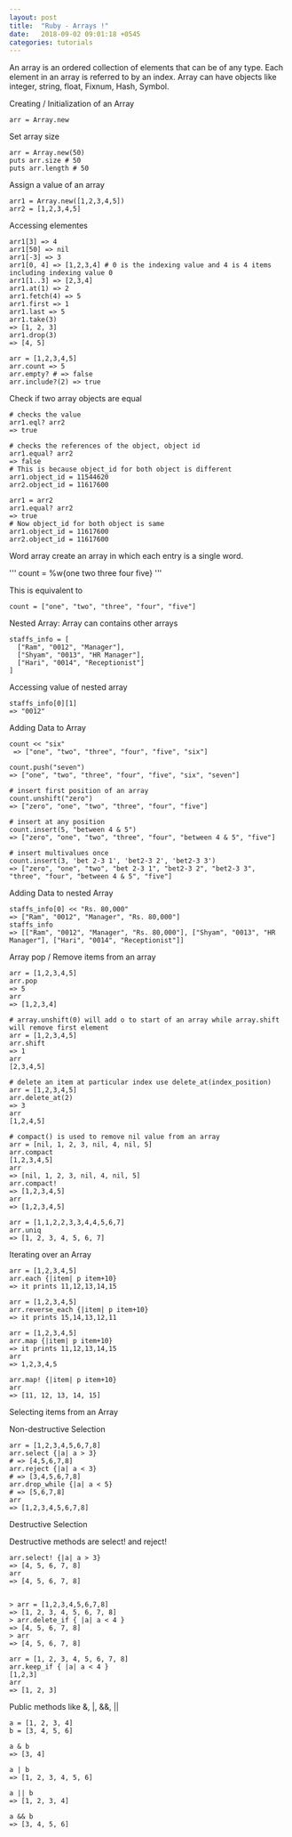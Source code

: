```yaml
---
layout: post
title:  "Ruby - Arrays !"
date:   2018-09-02 09:01:18 +0545
categories: tutorials
---
```


An array is an ordered collection of elements that can be of any type. Each element in an array is referred to by an index. Array can have objects like integer, string, float, Fixnum, Hash, Symbol.

Creating / Initialization of an Array

```
arr = Array.new
```

Set array size

```
arr = Array.new(50)
puts arr.size # 50
puts arr.length # 50
```

Assign a value of an array

```
arr1 = Array.new([1,2,3,4,5])
arr2 = [1,2,3,4,5]
```

Accessing elementes

```
arr1[3] => 4
arr1[50] => nil
arr1[-3] => 3
arr1[0, 4] => [1,2,3,4] # 0 is the indexing value and 4 is 4 items including indexing value 0
arr1[1..3] => [2,3,4]
arr1.at(1) => 2
arr1.fetch(4) => 5
arr1.first => 1
arr1.last => 5
arr1.take(3)
=> [1, 2, 3]
arr1.drop(3)
=> [4, 5]

arr = [1,2,3,4,5]
arr.count => 5
arr.empty? # => false
arr.include?(2) => true
```

Check if two array objects are equal

```
# checks the value
arr1.eql? arr2
=> true

# checks the references of the object, object id
arr1.equal? arr2
=> false
# This is because object_id for both object is different
arr1.object_id = 11544620
arr2.object_id = 11617600

arr1 = arr2
arr1.equal? arr2 
=> true
# Now object_id for both object is same
arr1.object_id = 11617600
arr2.object_id = 11617600
```

Word array create an array in which each entry is a single word.

'''
count  = %w{one two three four five}
'''

This is equivalent to

```
count = ["one", "two", "three", "four", "five"]
```

Nested Array: Array can contains other arrays

```
staffs_info = [
  ["Ram", "0012", "Manager"],
  ["Shyam", "0013", "HR Manager"],
  ["Hari", "0014", "Receptionist"]
]
```

Accessing value of nested array

```
staffs_info[0][1]
=> "0012"
```

Adding Data to Array

```
count << "six"
 => ["one", "two", "three", "four", "five", "six"]

count.push("seven")
=> ["one", "two", "three", "four", "five", "six", "seven"]

# insert first position of an array
count.unshift("zero")
=> ["zero", "one", "two", "three", "four", "five"]

# insert at any position
count.insert(5, "between 4 & 5")
=> ["zero", "one", "two", "three", "four", "between 4 & 5", "five"]

# insert multivalues once
count.insert(3, 'bet 2-3 1', 'bet2-3 2', 'bet2-3 3')
=> ["zero", "one", "two", "bet 2-3 1", "bet2-3 2", "bet2-3 3", "three", "four", "between 4 & 5", "five"]
```

Adding Data to nested Array

```
staffs_info[0] << "Rs. 80,000"
=> ["Ram", "0012", "Manager", "Rs. 80,000"]
staffs_info
=> [["Ram", "0012", "Manager", "Rs. 80,000"], ["Shyam", "0013", "HR Manager"], ["Hari", "0014", "Receptionist"]]
```

Array pop / Remove items from an array

```
arr = [1,2,3,4,5]
arr.pop
=> 5
arr
=> [1,2,3,4]

# array.unshift(0) will add o to start of an array while array.shift will remove first element
arr = [1,2,3,4,5]
arr.shift 
=> 1
arr
[2,3,4,5]

# delete an item at particular index use delete_at(index_position)
arr = [1,2,3,4,5]
arr.delete_at(2)
=> 3
arr
[1,2,4,5]

# compact() is used to remove nil value from an array
arr = [nil, 1, 2, 3, nil, 4, nil, 5]
arr.compact
[1,2,3,4,5]
arr
=> [nil, 1, 2, 3, nil, 4, nil, 5]
arr.compact!
=> [1,2,3,4,5]
arr
=> [1,2,3,4,5]

arr = [1,1,2,2,3,3,4,4,5,6,7]
arr.uniq
=> [1, 2, 3, 4, 5, 6, 7]
```

Iterating over an Array

```
arr = [1,2,3,4,5]
arr.each {|item| p item+10}
=> it prints 11,12,13,14,15

arr = [1,2,3,4,5]
arr.reverse_each {|item| p item+10}
=> it prints 15,14,13,12,11

arr = [1,2,3,4,5]
arr.map {|item| p item+10}
=> it prints 11,12,13,14,15
arr
=> 1,2,3,4,5

arr.map! {|item| p item+10}
arr
=> [11, 12, 13, 14, 15]

```

Selecting items from an Array

Non-destructive Selection

```
arr = [1,2,3,4,5,6,7,8]
arr.select {|a| a > 3}
# => [4,5,6,7,8]
arr.reject {|a| a < 3}
# => [3,4,5,6,7,8]
arr.drop_while {|a| a < 5}
# => [5,6,7,8]
arr
=> [1,2,3,4,5,6,7,8] 
```

Destructive Selection

Destructive methods are select! and reject!

```
arr.select! {|a| a > 3}
=> [4, 5, 6, 7, 8]
arr
=> [4, 5, 6, 7, 8]


> arr = [1,2,3,4,5,6,7,8]
=> [1, 2, 3, 4, 5, 6, 7, 8] 
> arr.delete_if { |a| a < 4 }
=> [4, 5, 6, 7, 8] 
> arr
=> [4, 5, 6, 7, 8]

arr = [1, 2, 3, 4, 5, 6, 7, 8]
arr.keep_if { |a| a < 4 }
[1,2,3]
arr
=> [1, 2, 3]
```

Public methods like &, |, &&, ||

```
a = [1, 2, 3, 4]
b = [3, 4, 5, 6]

a & b
=> [3, 4]

a | b
=> [1, 2, 3, 4, 5, 6]

a || b
=> [1, 2, 3, 4]

a && b
=> [3, 4, 5, 6]

```